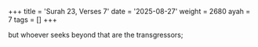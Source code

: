 +++
title = 'Surah 23, Verses 7'
date = '2025-08-27'
weight = 2680
ayah = 7
tags = []
+++

but whoever seeks beyond that are the transgressors;